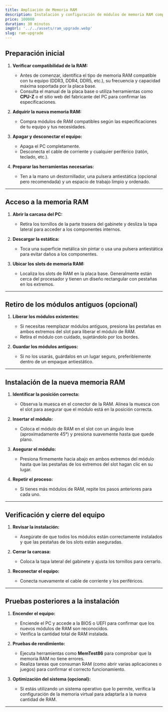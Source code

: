 ```yaml
---
title: Ampliación de Memoria RAM
description: Instalación y configuración de módulos de memoria RAM compatibles con tu equipo para mejorar el rendimiento.
price: 100000
duration: 30 minutos
imgUrl: '../../assets/ram_upgrade.webp'
slug: ram-upgrade
---
```


## Preparación inicial

1. **Verificar compatibilidad de la RAM:**
   - Antes de comenzar, identifica el tipo de memoria RAM compatible con tu equipo (DDR3, DDR4, DDR5, etc.), su frecuencia y capacidad máxima soportada por la placa base.
   - Consulta el manual de la placa base o utiliza herramientas como **CPU-Z** o el sitio web del fabricante del PC para confirmar las especificaciones.

2. **Adquirir la nueva memoria RAM:**
   - Compra módulos de RAM compatibles según las especificaciones de tu equipo y tus necesidades.

3. **Apagar y desconectar el equipo:**
   - Apaga el PC completamente.
   - Desconecta el cable de corriente y cualquier periférico (ratón, teclado, etc.).

4. **Preparar las herramientas necesarias:**
   - Ten a la mano un destornillador, una pulsera antiestática (opcional pero recomendada) y un espacio de trabajo limpio y ordenado.

---

## Acceso a la memoria RAM

1. **Abrir la carcasa del PC:**
   - Retira los tornillos de la parte trasera del gabinete y desliza la tapa lateral para acceder a los componentes internos.

2. **Descargar la estática:**
   - Toca una superficie metálica sin pintar o usa una pulsera antiestática para evitar daños a los componentes.

3. **Ubicar los slots de memoria RAM:**
   - Localiza los slots de RAM en la placa base. Generalmente están cerca del procesador y tienen un diseño rectangular con pestañas en los extremos.

---

## Retiro de los módulos antiguos (opcional)

1. **Liberar los módulos existentes:**
   - Si necesitas reemplazar módulos antiguos, presiona las pestañas en ambos extremos del slot para liberar el módulo de RAM.
   - Retira el módulo con cuidado, sujetándolo por los bordes.

2. **Guardar los módulos antiguos:**
   - Si no los usarás, guárdalos en un lugar seguro, preferiblemente dentro de un empaque antiestático.

---

## Instalación de la nueva memoria RAM

1. **Identificar la posición correcta:**
   - Observa la muesca en el conector de la RAM. Alinea la muesca con el slot para asegurar que el módulo está en la posición correcta.

2. **Insertar el módulo:**
   - Coloca el módulo de RAM en el slot con un ángulo leve (aproximadamente 45°) y presiona suavemente hasta que quede plano.

3. **Asegurar el módulo:**
   - Presiona firmemente hacia abajo en ambos extremos del módulo hasta que las pestañas de los extremos del slot hagan clic en su lugar.

4. **Repetir el proceso:**
   - Si tienes más módulos de RAM, repite los pasos anteriores para cada uno.

---

## Verificación y cierre del equipo

1. **Revisar la instalación:**
   - Asegúrate de que todos los módulos están correctamente instalados y que las pestañas de los slots están aseguradas.

2. **Cerrar la carcasa:**
   - Coloca la tapa lateral del gabinete y ajusta los tornillos para cerrarlo.

3. **Reconectar el equipo:**
   - Conecta nuevamente el cable de corriente y los periféricos.

---

## Pruebas posteriores a la instalación

1. **Encender el equipo:**
   - Enciende el PC y accede a la BIOS o UEFI para confirmar que los nuevos módulos de RAM son reconocidos.
   - Verifica la cantidad total de RAM instalada.

2. **Pruebas de rendimiento:**
   - Ejecuta herramientas como **MemTest86** para comprobar que la memoria RAM no tiene errores.
   - Realiza tareas que consuman RAM (como abrir varias aplicaciones o juegos) para confirmar el correcto funcionamiento.

3. **Optimización del sistema (opcional):**
   - Si estás utilizando un sistema operativo que lo permite, verifica la configuración de la memoria virtual para adaptarla a la nueva cantidad de RAM.

---
